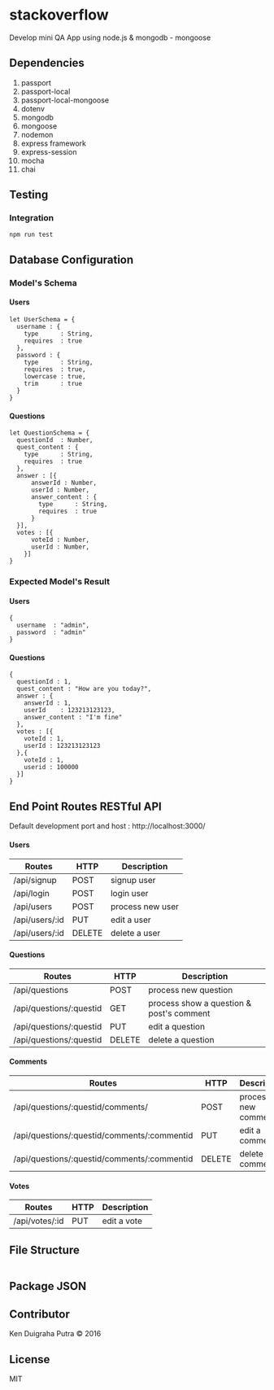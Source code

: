 # stackoverflow
Develop mini QA App using node.js & mongodb - mongoose

## Dependencies
1. passport
2. passport-local
3. passport-local-mongoose
4. dotenv
5. mongodb
6. mongoose
7. nodemon
8. express framework
9. express-session
10. mocha
11. chai

## Testing
### Integration
`npm run test`

## Database Configuration

### Model's Schema
#### Users
```
let UserSchema = {
  username : {
    type      : String,
    requires  : true
  },
  password : {
    type      : String,
    requires  : true,
    lowercase : true,
    trim      : true
  }
}
```

#### Questions
```
let QuestionSchema = {
  questionId  : Number,
  quest_content : {
    type      : String,
    requires  : true
  },
  answer : [{
      answerId : Number,
      userId : Number,
      answer_content : {
        type      : String,
        requires  : true
      }
  }],
  votes : [{
      voteId : Number,
      userId : Number,
    }]
}
```

### Expected Model's Result
#### Users
```
{
  username  : "admin",
  password  : "admin"
}
```
#### Questions
```
{
  questionId : 1,
  quest_content : "How are you today?",
  answer : {
    answerId : 1,
    userId    : 123213123123,
    answer_content : "I'm fine"
  },
  votes : [{
    voteId : 1,
    userId : 123213123123
  },{
    voteId : 1,
    userid : 100000
  }]
}
```

## End Point Routes RESTful API
Default development port and host : http://localhost:3000/
#### Users
| Routes | HTTP | Description |
|-       |-     |-            |
| /api/signup | POST | signup user |
| /api/login | POST | login user |
| /api/users | POST | process new user |
| /api/users/:id | PUT  | edit a user |
| /api/users/:id | DELETE | delete a user |
#### Questions
| Routes | HTTP | Description |
|-       |-     |-            |
| /api/questions | POST | process new question |
| /api/questions/:questid | GET | process show a question & post's comment |
| /api/questions/:questid | PUT  | edit a question |
| /api/questions/:questid | DELETE | delete a question |
#### Comments
| Routes | HTTP | Description |
|-       |-     |-            |
| /api/questions/:questid/comments/ | POST | process new comment |
| /api/questions/:questid/comments/:commentid | PUT  | edit a comment |
| /api/questions/:questid/comments/:commentid | DELETE | delete a comment |
#### Votes
| Routes | HTTP | Description |
|-       |-     |-            |
| /api/votes/:id | PUT | edit a vote |

## File Structure
```

```

## Package JSON

## Contributor
Ken Duigraha Putra &copy; 2016

## License
MIT
